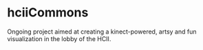 hciiCommons
===========

Ongoing project aimed at creating a kinect-powered, artsy and fun visualization in the lobby of the HCII.
